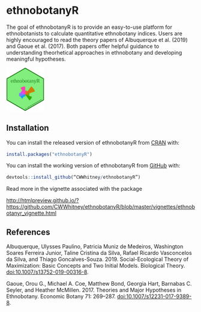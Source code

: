 
<!-- README.md is generated from README.Rmd. Please edit that file -->
ethnobotanyR
============

The goal of ethnobotanyR is to provide an easy-to-use platform for ethnobotanists to calculate quantitative ethnobotany indices. Users are highly encouraged to read the theory papers of Albuquerque et al. (2019) and Gaoue et al. (2017). Both papers offer helpful guidance to understanding theorhetical approaches in ethnobotany and developing meaningful hypotheses.

<img src="vignettes/ethnobotanyR.png" width="20%" />

Installation
------------

You can install the released version of ethnobotanyR from [CRAN](https://CRAN.R-project.org) with:

``` r
install.packages("ethnobotanyR")
```

You can install the working version of ethnobotanyR from [GitHub](https://github.com) with:

``` r
devtools::install_github(“CWWhitney/ethnobotanyR”)
```

Read more in the vignette associated with the package

<http://htmlpreview.github.io/?https://github.com/CWWhitney/ethnobotanyR/blob/master/vignettes/ethnobotanyr_vignette.html>

References
----------

Albuquerque, Ulysses Paulino, Patricia Muniz de Medeiros, Washington Soares Ferreira Junior, Taline Cristina da Silva, Rafael Ricardo Vasconcelos da Silva, and Thiago Goncalves-Souza. 2019. Social-Ecological Theory of Maximization: Basic Concepts and Two Initial Models. Biological Theory. <doi:10.1007/s13752-019-00316-8>.

Gaoue, Orou G., Michael A. Coe, Matthew Bond, Georgia Hart, Barnabas C. Seyler, and Heather McMillen. 2017. Theories and Major Hypotheses in Ethnobotany. Economic Botany 71: 269–287. <doi:10.1007/s12231-017-9389-8>.

